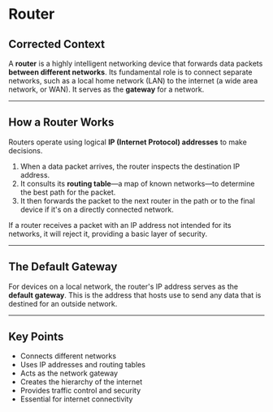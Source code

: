 
# Router

## Corrected Context

A **router** is a highly intelligent networking device that forwards data packets **between different networks**. Its fundamental role is to connect separate networks, such as a local home network (LAN) to the internet (a wide area network, or WAN). It serves as the **gateway** for a network.

---

## How a Router Works

Routers operate using logical **IP (Internet Protocol) addresses** to make decisions.

1.  When a data packet arrives, the router inspects the destination IP address.
2.  It consults its **routing table**—a map of known networks—to determine the best path for the packet.
3.  It then forwards the packet to the next router in the path or to the final device if it's on a directly connected network.

If a router receives a packet with an IP address not intended for its networks, it will reject it, providing a basic layer of security.

---

## The Default Gateway

For devices on a local network, the router's IP address serves as the **default gateway**. This is the address that hosts use to send any data that is destined for an outside network.

---

## Key Points

*   Connects different networks
*   Uses IP addresses and routing tables
*   Acts as the network gateway
*   Creates the hierarchy of the internet
*   Provides traffic control and security
*   Essential for internet connectivity


